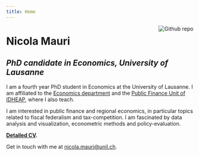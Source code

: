 ```yaml
---
title: Home
---
```


[<img src="/./images/CV_photo.jpg" style="max-width:40%;min-width:40px;float:right;" alt="Github repo" />](https://github.com/yihui/hugo-xmin)

# Nicola Mauri

## _PhD candidate in Economics, University of Lausanne_

I am a fourth year PhD student in Economics at the University of Lausanne. I am affiliated to the [Economics department](https://www.unil.ch/de/en/home.html) and the [Public Finance Unit of IDHEAP](https://www.unil.ch/idheap/en/home/menuinst/unitescompetences/finances-publiques.html), where I also teach.

I am interested in public finance and regional economics, in particular topics related to fiscal federalism and tax-competition. I am fascinated by data analysis and visualization, econometric methods and policy-evaluation. 

**[Detailed CV](/./images/CV_2021.pdf).**

Get in touch with me at [nicola.mauri@unil.ch](mailto:nicola.mauri@unil.ch).

